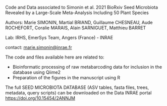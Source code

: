 Code and Data associated to Simonin et al. 2021 BioRxiv Seed Microbiota Revealed by a Large-Scale Meta-Analysis Including 50 Plant Species

Authors: Marie SIMONIN, Martial BRIAND, Guillaume CHESNEAU, Aude ROCHEFORT, Coralie MARAIS, Alain SARNIGUET, Matthieu BARRET
 
Lab: IRHS, EmerSys Team, Angers (France) - INRAE

contact: marie.simonin@inrae.fr


The code and files available here are related to:
- Bioinformatic processing of raw metabarcoding data for inclusion in the database using Qiime2 
- Preparation of the figures in the manuscript using R



The full SEED MICROBIOTA DATABASE  (ASV tables, fasta files, trees, metadata, query scripts) can be downloaded on the Data INRAE portal https://doi.org/10.15454/2ANNJM

